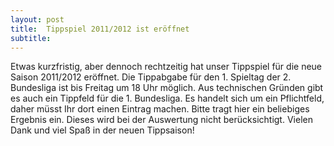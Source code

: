 ```yaml
---
layout: post
title:  Tippspiel 2011/2012 ist eröffnet
subtitle:  
---
```


Etwas kurzfristig, aber dennoch rechtzeitig hat unser Tippspiel für die neue Saison 2011/2012 eröffnet. Die Tippabgabe für den 1. Spieltag der 2. Bundesliga ist bis Freitag um 18 Uhr möglich. Aus technischen Gründen gibt es auch ein Tippfeld für die 1. Bundesliga. Es handelt sich um ein Pflichtfeld, daher müsst Ihr dort einen Eintrag machen. Bitte tragt hier ein beliebiges Ergebnis ein. Dieses wird bei der Auswertung nicht berücksichtigt. Vielen Dank und viel Spaß in der neuen Tippsaison!


